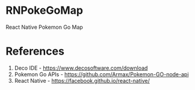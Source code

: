 # RNPokeGoMap
React Native Pokemon Go Map

# References

1. Deco IDE - https://www.decosoftware.com/download
2. Pokemon Go APIs - https://github.com/Armax/Pokemon-GO-node-api
3. React Native - https://facebook.github.io/react-native/
